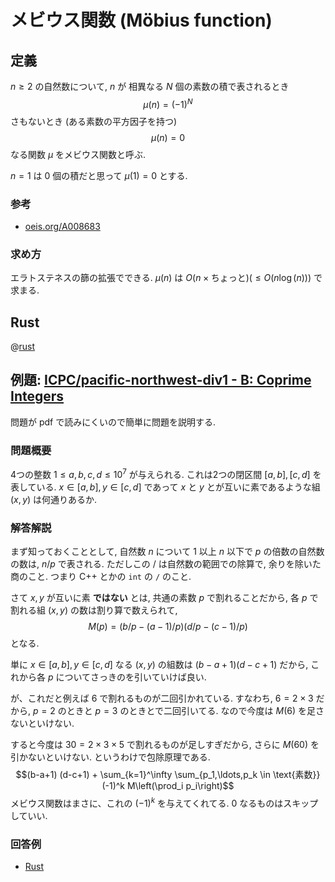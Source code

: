 # メビウス関数 (M&ouml;bius function)

## 定義

$n \geq 2$ の自然数について,
$n$ が 相異なる $N$ 個の素数の積で表されるとき
$$\mu(n) = (-1)^N$$
さもないとき (ある素数の平方因子を持つ)
$$\mu(n) = 0$$
なる関数 $\mu$ をメビウス関数と呼ぶ.

$n=1$ は $0$ 個の積だと思って $\mu(1)=0$ とする.

### 参考

- [oeis.org/A008683](https://oeis.org/A008683)

### 求め方

エラトステネスの篩の拡張でできる.
$\mu(n)$ は $O(n \times \text{ちょっと}) (\leq O(n \log(n)))$ で求まる.

## Rust

@[rust](moebius.rs)

## 例題: [ICPC/pacific-northwest-div1 - B: Coprime Integers](https://codeforces.com/gym/245895/attachments)

問題が pdf で読みにくいので簡単に問題を説明する.

### 問題概要
4つの整数 $1 \leq a,b,c,d \leq 10^7$ が与えられる.
これは2つの閉区間 $[a,b], [c,d]$ を表している.
$x \in [a,b], y \in [c,d]$ であって $x$ と $y$ とが互いに素であるような組 $(x,y)$ は何通りあるか.

### 解答解説
まず知っておくこととして,
自然数 $n$ について $1$ 以上 $n$ 以下で $p$ の倍数の自然数の数は,
$n/p$
で表される.
ただしこの $/$ は自然数の範囲での除算で, 余りを除いた商のこと.
つまり C++ とかの `int` の `/` のこと.

さて $x, y$ が互いに素 **ではない** とは,
共通の素数 $p$ で割れることだから,
各 $p$ で割れる組 $(x,y)$ の数は割り算で数えられて,
$$M(p) = (b/p - (a-1)/p) (d/p - (c-1)/p)$$
となる.

単に
$x \in [a,b], y \in [c,d]$
なる $(x,y)$ の組数は
$(b-a+1) (d-c+1)$
だから, これから各 $p$ についてさっきのを引いていけば良い.

が、これだと例えば $6$ で割れるものが二回引かれている.
すなわち, $6=2\times 3$ だから, $p=2$ のときと $p=3$ のときとで二回引いてる.
なので今度は $M(6)$ を足さないといけない.

すると今度は $30=2\times 3 \times 5$ で割れるものが足しすぎだから, さらに $M(60)$ を引かないといけない.
というわけで包除原理である.
$$(b-a+1) (d-c+1) + \sum_{k=1}^\infty \sum_{p_1,\ldots,p_k \in \text{素数}} (-1)^k M\left(\prod_i p_i\right)$$
メビウス関数はまさに、これの $(-1)^k$ を与えてくれてる.
$0$ なるものはスキップしていい.

### 回答例

- [Rust](https://codeforces.com/gym/245895/submission/55326375)
